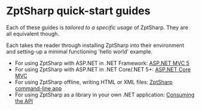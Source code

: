 # ZptSharp quick-start guides

Each of these guides is *tailored to a specific usage* of ZptSharp. They are all equivalent though.

Each takes the reader through installing ZptSharp into their environment and setting-up a minimal functioning 'hello world' example.

* For using ZptSharp with ASP.NET in .NET Framework: [ASP.NET MVC 5]
* For using ZptSharp with ASP.NET in .NET Core/.NET 5+: [ASP.NET Core MVC]
* For using ZptSharp offline, writing HTML or XML files: [ZptSharp command-line app]
* For using ZptSharp as a library in your own .NET application: [Consuming the API]

[ASP.NET MVC 5]: Mvc5.md
[ASP.NET Core MVC]: MvcCore.md
[ZptSharp command-line app]: CliApp.md
[Consuming the API]: ConsumingTheApi.md
